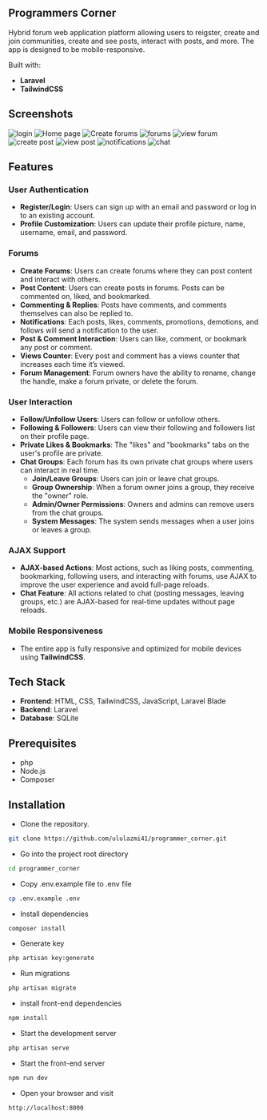 ## Programmers Corner

Hybrid forum web application platform allowing users to reigster, create and join communities, create and see posts,  interact with posts, and more. The app is designed to be mobile-responsive.

Built with:

- **Laravel**
- **TailwindCSS**

## Screenshots

![login](/screenshots/1_login.png)
![Home page](/screenshots//2_home.png)
![Create forums](/screenshots//3_create-corner.png)
![forums](/screenshots//4_corners.png)
![view forum](/screenshots//5_corner.png)
![create post](/screenshots//6_create-post.png)
![view post](/screenshots//7_view-post.png)
![notifications](/screenshots//8_notifications.png)
![chat](/screenshots//9_chat.png)

## Features

### User Authentication

- **Register/Login**: Users can sign up with an email and password or log in to an existing account.
- **Profile Customization**: Users can update their profile picture, name, username, email, and password.

### Forums

- **Create Forums**: Users can create forums where they can post content and interact with others.
- **Post Content**: Users can create posts in forums. Posts can be commented on, liked, and bookmarked.
- **Commenting & Replies**: Posts have comments, and comments themselves can also be replied to.
- **Notifications**: Each posts, likes, comments, promotions, demotions, and follows will send a notification to the user.
- **Post & Comment Interaction**: Users can like, comment, or bookmark any post or comment.
- **Views Counter**: Every post and comment has a views counter that increases each time it’s viewed.
- **Forum Management**: Forum owners have the ability to rename, change the handle, make a forum private, or delete the forum.

### User Interaction

- **Follow/Unfollow Users**: Users can follow or unfollow others.
- **Following & Followers**: Users can view their following and followers list on their profile page.
- **Private Likes & Bookmarks**: The "likes" and "bookmarks" tabs on the user's profile are private.
- **Chat Groups**: Each forum has its own private chat groups where users can interact in real time.
  - **Join/Leave Groups**: Users can join or leave chat groups.
  - **Group Ownership**: When a forum owner joins a group, they receive the "owner" role.
  - **Admin/Owner Permissions**: Owners and admins can remove users from the chat groups.
  - **System Messages**: The system sends messages when a user joins or leaves a group.

### AJAX Support

- **AJAX-based Actions**: Most actions, such as liking posts, commenting, bookmarking, following users, and interacting with forums, use AJAX to improve the user experience and avoid full-page reloads.
- **Chat Feature**: All actions related to chat (posting messages, leaving groups, etc.) are AJAX-based for real-time updates without page reloads.

### Mobile Responsiveness

- The entire app is fully responsive and optimized for mobile devices using **TailwindCSS**.

## Tech Stack

- **Frontend**: HTML, CSS, TailwindCSS, JavaScript, Laravel Blade
- **Backend**: Laravel
- **Database**: SQLite

## Prerequisites

- php
- Node.js
- Composer

## Installation

- Clone the repository.

```sh
git clone https://github.com/ululazmi41/programmer_corner.git
```

- Go into the project root directory

```sh
cd programmer_corner
```

- Copy .env.example file to .env file

```sh
cp .env.example .env
```

- Install dependencies

```sh
composer install
```

- Generate key

```sh
php artisan key:generate
```

- Run migrations

```sh
php artisan migrate
```

- install front-end dependencies

```sh
npm install
```

- Start the development server

```sh
php artisan serve
```

- Start the front-end server

```sh
npm run dev
```

- Open your browser and visit

```sh
http://localhost:8000
```
